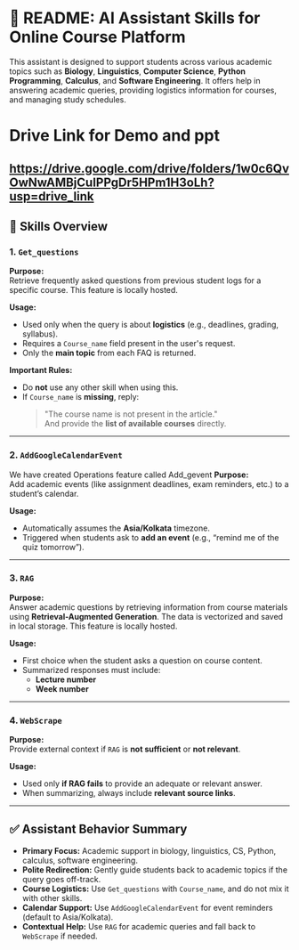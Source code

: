 # 📘 README: AI Assistant Skills for Online Course Platform

This assistant is designed to support students across various academic topics such as **Biology**, **Linguistics**, **Computer Science**, **Python Programming**, **Calculus**, and **Software Engineering**. It offers help in answering academic queries, providing logistics information for courses, and managing study schedules.

# Drive Link for Demo and ppt
https://drive.google.com/drive/folders/1w0c6QvOwNwAMBjCuIPPgDr5HPm1H3oLh?usp=drive_link
---

## 🔧 Skills Overview

### 1. `Get_questions`

**Purpose:**  
Retrieve frequently asked questions from previous student logs for a specific course. This feature is locally hosted.

**Usage:**  
- Used only when the query is about **logistics** (e.g., deadlines, grading, syllabus).
- Requires a `Course_name` field present in the user's request.
- Only the **main topic** from each FAQ is returned.

**Important Rules:**
- Do **not** use any other skill when using this.
- If `Course_name` is **missing**, reply:  
  > "The course name is not present in the article."  
  And provide the **list of available courses** directly.

---

### 2. `AddGoogleCalendarEvent`

We have created Operations feature called Add_gevent
**Purpose:**  
Add academic events (like assignment deadlines, exam reminders, etc.) to a student’s calendar.

**Usage:**  
- Automatically assumes the **Asia/Kolkata** timezone.
- Triggered when students ask to **add an event** (e.g., “remind me of the quiz tomorrow”).

---

### 3. `RAG`

**Purpose:**  
Answer academic questions by retrieving information from course materials using **Retrieval-Augmented Generation**. The data is vectorized and saved in local storage. This feature is locally hosted.

**Usage:**  
- First choice when the student asks a question on course content.
- Summarized responses must include:
  - **Lecture number**
  - **Week number**

---

### 4. `WebScrape`

**Purpose:**  
Provide external context if `RAG` is **not sufficient** or **not relevant**.

**Usage:**  
- Used only **if RAG fails** to provide an adequate or relevant answer.
- When summarizing, always include **relevant source links**.

---

## ✅ Assistant Behavior Summary

- **Primary Focus:** Academic support in biology, linguistics, CS, Python, calculus, software engineering.
- **Polite Redirection:** Gently guide students back to academic topics if the query goes off-track.
- **Course Logistics:** Use `Get_questions` with `Course_name`, and do not mix it with other skills.
- **Calendar Support:** Use `AddGoogleCalendarEvent` for event reminders (default to Asia/Kolkata).
- **Contextual Help:** Use `RAG` for academic queries and fall back to `WebScrape` if needed.
